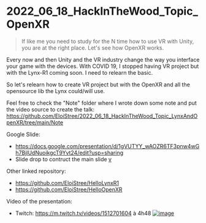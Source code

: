 # 2022_06_18_HackInTheWood_Topic_OpenXR

> If like me you need to study for the N time how to use VR with Unity, you are at the right place. Let's see how OpenXR works.

Every now and then Unity and the VR industry change the way you interface your game with the devices. 
With COVID 19, I stopped having VR project but with the Lynx-R1 coming soon. I need to relearn the basic.

So let's relearn how to create VR project but with the OpenXR and all the opensource lib the Lynx could/will use.

Feel free to check the "Note" folder where I wrote down some note and put the video source to create the talk:
https://github.com/EloiStree/2022_06_18_HackInTheWood_Topic_LynxAndOpenXR/tree/main/Note

Google Slide:
- https://docs.google.com/presentation/d/1gVUTYY_wAOZR6TF3pnw4wGh7BjlUdNuoikgcT9Yvt24/edit?usp=sharing
- Slide drop to contruct the main slide [v](https://docs.google.com/presentation/d/1fwGzOCaWWjLThRqQB6h6YEemq6csou14LidWxqCJPGI/edit#slide=id.g136300da733_0_18)

Other linked repository:
- https://github.com/EloiStree/HelloLynxR1
- https://github.com/EloiStree/HelloOpenXR


Video of the presentation:
- Twitch: https://m.twitch.tv/videos/1512701604 à 4h48
[![image](https://user-images.githubusercontent.com/20149493/175761682-78ee91a3-bd06-45d1-a117-0520b42ed203.png)](https://m.twitch.tv/videos/1512701604 )
